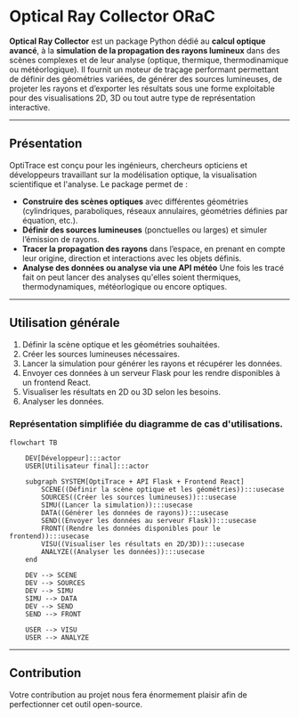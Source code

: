 # Optical Ray Collector ORaC

**Optical Ray Collector** est un package Python dédié au **calcul optique avancé**, à la **simulation de la propagation des rayons lumineux** dans des scènes complexes et de leur analyse (optique, thermique, thermodinamique ou météorlogique).
Il fournit un moteur de traçage performant permettant de définir des géométries variées, de générer des sources lumineuses, de projeter les rayons et d’exporter les résultats sous une forme exploitable pour des visualisations 2D, 3D ou tout autre type de représentation interactive.

---

## Présentation

OptiTrace est conçu pour les ingénieurs, chercheurs opticiens et développeurs travaillant sur la modélisation optique, la visualisation scientifique et l'analyse.
Le package permet de :

* **Construire des scènes optiques** avec différentes géométries (cylindriques, paraboliques, réseaux annulaires, géométries définies par équation, etc.).
* **Définir des sources lumineuses** (ponctuelles ou larges) et simuler l’émission de rayons.
* **Tracer la propagation des rayons** dans l’espace, en prenant en compte leur origine, direction et interactions avec les objets définis.
* **Analyse des données ou analyse via une API météo** Une fois les tracé fait on peut lancer des analyses qu'elles soient thermiques, thermodynamiques, météorlogique ou encore optiques.

---


## Utilisation générale

1. Définir la scène optique et les géométries souhaitées.
2. Créer les sources lumineuses nécessaires.
3. Lancer la simulation pour générer les rayons et récupérer les données.
4. Envoyer ces données à un serveur Flask pour les rendre disponibles à un frontend React.
5. Visualiser les résultats en 2D ou 3D selon les besoins.
6. Analyser les données.

### Représentation simplifiée du diagramme de cas d'utilisations.

```mermaid
flowchart TB

    DEV[Développeur]:::actor
    USER[Utilisateur final]:::actor

    subgraph SYSTEM[OptiTrace + API Flask + Frontend React]
        SCENE((Définir la scène optique et les géométries)):::usecase
        SOURCES((Créer les sources lumineuses)):::usecase
        SIMU((Lancer la simulation)):::usecase
        DATA((Générer les données de rayons)):::usecase
        SEND((Envoyer les données au serveur Flask)):::usecase
        FRONT((Rendre les données disponibles pour le frontend)):::usecase
        VISU((Visualiser les résultats en 2D/3D)):::usecase
        ANALYZE((Analyser les données)):::usecase
    end

    DEV --> SCENE
    DEV --> SOURCES
    DEV --> SIMU
    SIMU --> DATA
    DEV --> SEND
    SEND --> FRONT

    USER --> VISU
    USER --> ANALYZE
```

---

## Contribution
Votre contribution au projet nous fera énormement plaisir afin de perfectionner cet outil open-source.

